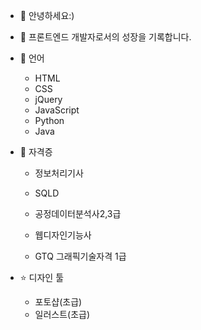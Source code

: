 - 👋 안녕하세요:)
- 👀 프론트엔드 개발자로서의 성장을 기록합니다.

- 🌱 언어
  - HTML
  - CSS
  - jQuery
  - JavaScript
  - Python
  - Java
  
- 📝 자격증
  - 정보처리기사
  - SQLD
  - 공정데이터분석사2,3급
   
  - 웹디자인기능사
  - GTQ 그래픽기술자격 1급
  
- ⭐️ 디자인 툴
  - 포토샵(초급)
  - 일러스트(초급)
